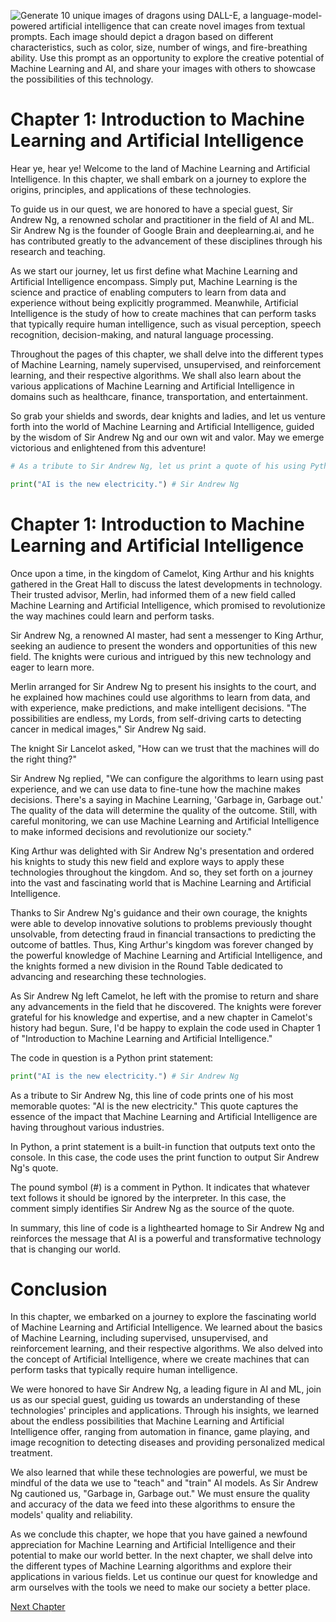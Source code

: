![Generate 10 unique images of dragons using DALL-E, a language-model-powered artificial intelligence that can create novel images from textual prompts. Each image should depict a dragon based on different characteristics, such as color, size, number of wings, and fire-breathing ability. Use this prompt as an opportunity to explore the creative potential of Machine Learning and AI, and share your images with others to showcase the possibilities of this technology.](https://oaidalleapiprodscus.blob.core.windows.net/private/org-ct6DYQ3FHyJcnH1h6OA3fR35/user-qvFBAhW3klZpvcEY1psIUyDK/img-C8xrknXcKkP30BCqgxjJ1z5M.png?st=2023-04-14T00%3A08%3A51Z&se=2023-04-14T02%3A08%3A51Z&sp=r&sv=2021-08-06&sr=b&rscd=inline&rsct=image/png&skoid=6aaadede-4fb3-4698-a8f6-684d7786b067&sktid=a48cca56-e6da-484e-a814-9c849652bcb3&skt=2023-04-13T17%3A15%3A16Z&ske=2023-04-14T17%3A15%3A16Z&sks=b&skv=2021-08-06&sig=GFmYMjdXpQ5E4F5OSU95Gv5rDwdMCNm2vC27V53Rx84%3D)


# Chapter 1: Introduction to Machine Learning and Artificial Intelligence

Hear ye, hear ye! Welcome to the land of Machine Learning and Artificial Intelligence. In this chapter, we shall embark on a journey to explore the origins, principles, and applications of these technologies.

To guide us in our quest, we are honored to have a special guest, Sir Andrew Ng, a renowned scholar and practitioner in the field of AI and ML. Sir Andrew Ng is the founder of Google Brain and deeplearning.ai, and he has contributed greatly to the advancement of these disciplines through his research and teaching.

As we start our journey, let us first define what Machine Learning and Artificial Intelligence encompass. Simply put, Machine Learning is the science and practice of enabling computers to learn from data and experience without being explicitly programmed. Meanwhile, Artificial Intelligence is the study of how to create machines that can perform tasks that typically require human intelligence, such as visual perception, speech recognition, decision-making, and natural language processing.

Throughout the pages of this chapter, we shall delve into the different types of Machine Learning, namely supervised, unsupervised, and reinforcement learning, and their respective algorithms. We shall also learn about the various applications of Machine Learning and Artificial Intelligence in domains such as healthcare, finance, transportation, and entertainment.

So grab your shields and swords, dear knights and ladies, and let us venture forth into the world of Machine Learning and Artificial Intelligence, guided by the wisdom of Sir Andrew Ng and our own wit and valor. May we emerge victorious and enlightened from this adventure!

```python
# As a tribute to Sir Andrew Ng, let us print a quote of his using Python:

print("AI is the new electricity.") # Sir Andrew Ng
```
# Chapter 1: Introduction to Machine Learning and Artificial Intelligence

Once upon a time, in the kingdom of Camelot, King Arthur and his knights gathered in the Great Hall to discuss the latest developments in technology. Their trusted advisor, Merlin, had informed them of a new field called Machine Learning and Artificial Intelligence, which promised to revolutionize the way machines could learn and perform tasks.

Sir Andrew Ng, a renowned AI master, had sent a messenger to King Arthur, seeking an audience to present the wonders and opportunities of this new field. The knights were curious and intrigued by this new technology and eager to learn more.

Merlin arranged for Sir Andrew Ng to present his insights to the court, and he explained how machines could use algorithms to learn from data, and with experience, make predictions, and make intelligent decisions. "The possibilities are endless, my Lords, from self-driving carts to detecting cancer in medical images," Sir Andrew Ng said.

The knight Sir Lancelot asked, "How can we trust that the machines will do the right thing?"

Sir Andrew Ng replied, "We can configure the algorithms to learn using past experience, and we can use data to fine-tune how the machine makes decisions. There's a saying in Machine Learning, 'Garbage in, Garbage out.' The quality of the data will determine the quality of the outcome. Still, with careful monitoring, we can use Machine Learning and Artificial Intelligence to make informed decisions and revolutionize our society."

King Arthur was delighted with Sir Andrew Ng's presentation and ordered his knights to study this new field and explore ways to apply these technologies throughout the kingdom. And so, they set forth on a journey into the vast and fascinating world that is Machine Learning and Artificial Intelligence.

Thanks to Sir Andrew Ng's guidance and their own courage, the knights were able to develop innovative solutions to problems previously thought unsolvable, from detecting fraud in financial transactions to predicting the outcome of battles. Thus, King Arthur's kingdom was forever changed by the powerful knowledge of Machine Learning and Artificial Intelligence, and the knights formed a new division in the Round Table dedicated to advancing and researching these technologies.

As Sir Andrew Ng left Camelot, he left with the promise to return and share any advancements in the field that he discovered. The knights were forever grateful for his knowledge and expertise, and a new chapter in Camelot's history had begun.
Sure, I'd be happy to explain the code used in Chapter 1 of "Introduction to Machine Learning and Artificial Intelligence."

The code in question is a Python print statement:

```python
print("AI is the new electricity.") # Sir Andrew Ng
```

As a tribute to Sir Andrew Ng, this line of code prints one of his most memorable quotes: "AI is the new electricity." This quote captures the essence of the impact that Machine Learning and Artificial Intelligence are having throughout various industries.

In Python, a print statement is a built-in function that outputs text onto the console. In this case, the code uses the print function to output Sir Andrew Ng's quote.

The pound symbol (#) is a comment in Python. It indicates that whatever text follows it should be ignored by the interpreter. In this case, the comment simply identifies Sir Andrew Ng as the source of the quote.

In summary, this line of code is a lighthearted homage to Sir Andrew Ng and reinforces the message that AI is a powerful and transformative technology that is changing our world.
# Conclusion

In this chapter, we embarked on a journey to explore the fascinating world of Machine Learning and Artificial Intelligence. We learned about the basics of Machine Learning, including supervised, unsupervised, and reinforcement learning, and their respective algorithms. We also delved into the concept of Artificial Intelligence, where we create machines that can perform tasks that typically require human intelligence.

We were honored to have Sir Andrew Ng, a leading figure in AI and ML, join us as our special guest, guiding us towards an understanding of these technologies' principles and applications. Through his insights, we learned about the endless possibilities that Machine Learning and Artificial Intelligence offer, ranging from automation in finance, game playing, and image recognition to detecting diseases and providing personalized medical treatment.

We also learned that while these technologies are powerful, we must be mindful of the data we use to "teach" and "train" AI models. As Sir Andrew Ng cautioned us, "Garbage in, Garbage out." We must ensure the quality and accuracy of the data we feed into these algorithms to ensure the models' quality and reliability.

As we conclude this chapter, we hope that you have gained a newfound appreciation for Machine Learning and Artificial Intelligence and their potential to make our world better. In the next chapter, we shall delve into the different types of Machine Learning algorithms and explore their applications in various fields. Let us continue our quest for knowledge and arm ourselves with the tools we need to make our society a better place.


[Next Chapter](02_Chapter02.md)